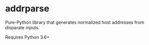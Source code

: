 # addrparse
Pure-Python library that generates normalized host addresses from disparate 
inputs. 

Requires Python 3.6+
